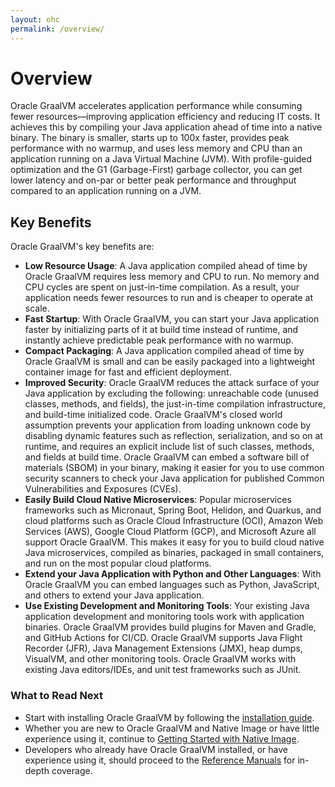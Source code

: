 ```yaml
---
layout: ohc
permalink: /overview/
---
```


# Overview

Oracle GraalVM accelerates application performance while consuming fewer resources&mdash;improving application efficiency and reducing IT costs.
It achieves this by compiling your Java application ahead of time into a native binary.
The binary is smaller, starts up to 100x faster, provides peak performance with no warmup, and uses less memory and CPU than an application running on a Java Virtual Machine (JVM).
With profile-guided optimization and the G1 (Garbage-First) garbage collector, you can get lower latency and on-par or better peak performance and throughput compared to an application running on a JVM.

## Key Benefits

Oracle GraalVM's key benefits are:

* **Low Resource Usage**: A Java application compiled ahead of time by Oracle GraalVM requires less memory and CPU to run. No memory and CPU cycles are spent on just-in-time compilation. As a result, your application needs fewer resources to run and is cheaper to operate at scale.
* **Fast Startup**: With Oracle GraalVM, you can start your Java application faster by initializing parts of it at build time instead of runtime, and instantly achieve predictable peak performance with no warmup.
* **Compact Packaging**: A Java application compiled ahead of time by Oracle GraalVM is small and can be easily packaged into a lightweight container image for fast and efficient deployment.
* **Improved Security**: Oracle GraalVM reduces the attack surface of your Java application by excluding the following: unreachable code (unused classes, methods, and fields), the just-in-time compilation infrastructure, and build-time initialized code. Oracle GraalVM's closed world assumption prevents your application from loading unknown code by disabling dynamic features such as reflection, serialization, and so on at runtime, and requires an explicit include list of such classes, methods, and fields at build time. Oracle GraalVM can embed a software bill of materials (SBOM) in your binary, making it easier for you to use common security scanners to check your Java application for published Common Vulnerabilities and Exposures (CVEs).
* **Easily Build Cloud Native Microservices**: Popular microservices frameworks such as Micronaut, Spring Boot, Helidon, and Quarkus, and cloud platforms such as Oracle Cloud Infrastructure (OCI), Amazon Web Services (AWS), Google Cloud Platform (GCP), and Microsoft Azure all support Oracle GraalVM. This makes it easy for you to build cloud native Java microservices, compiled as binaries, packaged in small containers, and run on the most popular cloud platforms.
* **Extend your Java Application with Python and Other Languages**: With Oracle GraalVM you can embed languages such as Python, JavaScript, and others to extend your Java application.
* **Use Existing Development and Monitoring Tools**: Your existing Java application development and monitoring tools work with application binaries. Oracle GraalVM provides build plugins for Maven and Gradle, and GitHub Actions for CI/CD. Oracle GraalVM supports Java Flight Recorder (JFR), Java Management Extensions (JMX), heap dumps, VisualVM, and other monitoring tools. Oracle GraalVM works with existing Java editors/IDEs, and unit test frameworks such as JUnit.

### What to Read Next

* Start with installing Oracle GraalVM by following the [installation guide](../getting-started/get-started.md).
* Whether you are new to Oracle GraalVM and Native Image or have little experience using it, continue to [Getting Started with Native Image](../reference-manual/native-image/README.md).
* Developers who already have Oracle GraalVM installed, or have experience using it, should proceed to the [Reference Manuals](../reference-manual/reference-manuals.md) for in-depth coverage.